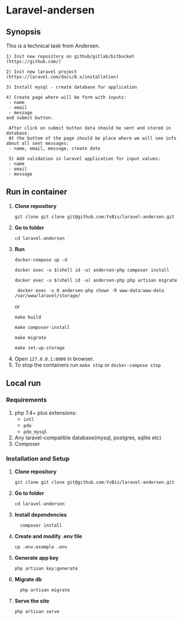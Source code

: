 # Laravel-andersen

## Synopsis

This is a technical task from Andersen.

```
1) Init new repository on github/gitlab/bitbucket (https://github.com/)

2) Init new laravel project (https://laravel.com/docs/8.x/installation) 

3) Install mysql - create database for application

4) Create page where will be form with inputs:
 - name
 - email
 - message
and submit button.

 After click on submit button data should be sent and stored in database.
 At the bottom of the page should be place where we will see info about all sent messages:
 - name, email, message, create date

 5) Add validation in laravel application for input values:
 - name
 - email
 - message
```

## Run in container

1. **Clone repository**
   ```shell
   git clone git clone git@github.com:YvBis/laravel-andersen.git
   ```
2. **Go to folder**
   ```shell
   cd laravel-andersen
   ```
3. **Run**
    ```shell
   docker-compose up -d
   ```
    ```shell
   docker exec -u $(shell id -u) andersen-php composer install
   ```
    ```shell
   docker exec -u $(shell id -u) andersen-php php artisan migrate
   ```
   ```shell
    docker exec -u 0 andersen-php chown -R www-data:www-data /var/www/laravel/storage/
   ```
   or
    ```shell
   make build
   ```
    ```shell
   make composer-install
   ```
    ```shell
   make migrate
   ```
   ```shell
   make set-up-storage
   ```
4. Open `127.0.0.1:8000` in browser.
5. To stop the containers run `make stop` or `docker-compose stop`
## Local run
### Requirements

1. php 7.4+ plus extensions:
   - `intl`
   - `pdo`
   - `pdo_mysql`
2. Any laravel-compatible database(mysql, postgres, sqlite etc)
3. Composer

### Installation and Setup

1. **Clone repository**
   ```shell
   git clone git clone git@github.com:YvBis/laravel-andersen.git
   ```
2. **Go to folder**
   ```shell
   cd laravel-andersen
   ```
3. **Install dependencies**
   ```shell
     composer install
   ```
4. **Create and modify .env file**
   ```shell
   cp .env.example .env
   ```
5. **Generate app key**
   ```shell
   php artisan key:generate
   ```
6. **Migrate db**
   ```shell
     php artisan migrate
   ```
7. **Serve the site**
   ```shell
   php artisan serve
   ```
